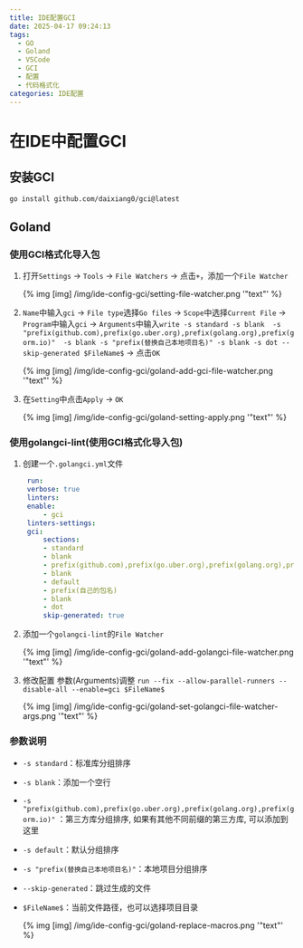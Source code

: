 ```yaml
---
title: IDE配置GCI
date: 2025-04-17 09:24:13
tags:
  - GO
  - Goland
  - VSCode
  - GCI
  - 配置
  - 代码格式化
categories: IDE配置
---
```


# 在IDE中配置GCI
## 安装GCI
```bash
go install github.com/daixiang0/gci@latest
```

## Goland

### 使用GCI格式化导入包
1. 打开`Settings` -> `Tools` -> `File Watchers` -> 点击`+`，添加一个`File Watcher`
   
   {% img [img] /img/ide-config-gci/setting-file-watcher.png '"text"' %}
   
2. `Name`中输入`gci` -> `File type`选择`Go files` -> `Scope`中选择`Current File` -> `Program`中输入`gci` -> `Arguments`中输入`write -s standard -s blank  -s "prefix(github.com),prefix(go.uber.org),prefix(golang.org),prefix(gorm.io)"  -s blank -s "prefix(替换自己本地项目名)" -s blank -s dot --skip-generated $FileName$` -> 点击`OK`
   
   {% img [img] /img/ide-config-gci/goland-add-gci-file-watcher.png '"text"' %}

3. 在`Setting`中点击`Apply` -> `OK`
   
   {% img [img] /img/ide-config-gci/goland-setting-apply.png '"text"' %}

### 使用golangci-lint(使用GCI格式化导入包)

1. 创建一个`.golangci.yml`文件
   ```yaml
    run:
    verbose: true
    linters:
    enable:
        - gci
    linters-settings:
    gci:
        sections:
        - standard
        - blank
        - prefix(github.com),prefix(go.uber.org),prefix(golang.org),prefix(gorm.io)
        - blank
        - default
        - prefix(自己的包名)
        - blank
        - dot
        skip-generated: true
   ```
1. 添加一个`golangci-lint`的`File Watcher`
   
   {% img [img] /img/ide-config-gci/goland-add-golangci-file-watcher.png '"text"' %}

2. 修改配置
   参数(Arguments)调整 `run --fix --allow-parallel-runners --disable-all --enable=gci $FileName$`

   {% img [img] /img/ide-config-gci/goland-set-golangci-file-watcher-args.png '"text"' %}

### 参数说明
- `-s standard`：标准库分组排序
- `-s blank`：添加一个空行
- `-s "prefix(github.com),prefix(go.uber.org),prefix(golang.org),prefix(gorm.io)"` ：第三方库分组排序, 如果有其他不同前缀的第三方库, 可以添加到这里
- `-s default`：默认分组排序
- `-s "prefix(替换自己本地项目名)"`：本地项目分组排序
- `--skip-generated`：跳过生成的文件
- `$FileName$`：当前文件路径，也可以选择项目目录
  
   {% img [img] /img/ide-config-gci/goland-replace-macros.png '"text"' %}
